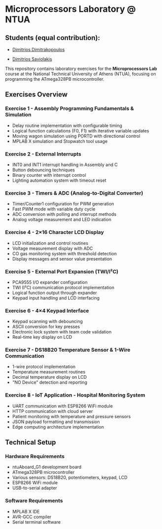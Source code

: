 # Microprocessors Laboratory @ NTUA

## Students (equal contribution):

- [Dimitrios Dimitrakopoulos](https://github.com/ddimitrakopoulos)

- [Dimitrios Saviolakis](https://github.com/dsaviolakis)

This repository contains laboratory exercises for the **Microprocessors Lab** course at the National Technical University of Athens (NTUA), focusing on programming the ATmega328PB microcontroller.

##  Exercises Overview

### Exercise 1 - Assembly Programming Fundamentals & Simulation
- Delay routine implementation with configurable timing
- Logical function calculations (F0, F1) with iterative variable updates
- Moving wagon simulation using PORTD with directional control
- MPLAB X simulation and Stopwatch tool usage

### Exercise 2 - External Interrupts
- INT0 and INT1 interrupt handling in Assembly and C
- Button debouncing techniques
- Binary counter with interrupt control
- Lighting automation system with timeout reset

### Exercise 3 - Timers & ADC (Analog-to-Digital Converter)
- Timer/Counter1 configuration for PWM generation
- Fast PWM mode with variable duty cycle
- ADC conversion with polling and interrupt methods
- Analog voltage measurement and LED indication

### Exercise 4 - 2×16 Character LCD Display
- LCD initialization and control routines
- Voltage measurement display with ADC
- CO gas monitoring system with threshold detection
- Display messages and sensor value presentation

### Exercise 5 - External Port Expansion (TWI/I²C)
- PCA9555 I/O expander configuration
- TWI (I²C) communication protocol implementation
- Logical function output through expander
- Keypad input handling and LCD interfacing

### Exercise 6 - 4×4 Keypad Interface
- Keypad scanning with debouncing
- ASCII conversion for key presses
- Electronic lock system with team code validation
- Real-time key display on LCD

### Exercise 7 - DS18B20 Temperature Sensor & 1-Wire Communication
- 1-wire protocol implementation
- Temperature measurement routines
- Decimal temperature display on LCD
- "NO Device" detection and reporting

### Exercise 8 - IoT Application - Hospital Monitoring System
- UART communication with ESP8266 WiFi module
- HTTP communication with cloud server
- Patient monitoring with temperature and pressure sensors
- JSON payload formatting and transmission
- Edge computing architecture implementation

## Technical Setup

### Hardware Requirements
- ntuAboard_G1 development board
- ATmega328PB microcontroller
- Various sensors: DS18B20, potentiometers, keypad, LCD
- ESP8266 WiFi module
- USB-to-serial adapter

### Software Requirements
- MPLAB X IDE
- AVR-GCC compiler
- Serial terminal software
